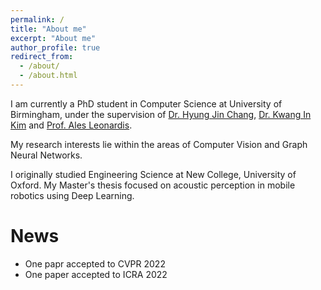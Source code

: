 ```yaml
---
permalink: /
title: "About me"
excerpt: "About me"
author_profile: true
redirect_from: 
  - /about/
  - /about.html
---
```


I am currently a PhD student in Computer Science at University of Birmingham, under the supervision of [Dr. Hyung Jin Chang](https://hyungjinchang.wordpress.com/), [Dr. Kwang In Kim](https://sites.google.com/view/kimki) and [Prof. Ales Leonardis](https://www.cs.bham.ac.uk/~leonarda/).

My research interests lie within the areas of Computer Vision and Graph Neural Networks.

I originally studied Engineering Science at New College, University of Oxford. My Master's thesis focused on acoustic perception in mobile robotics using Deep Learning.


News
======
* One papr accepted to CVPR 2022
* One paper accepted to ICRA 2022
